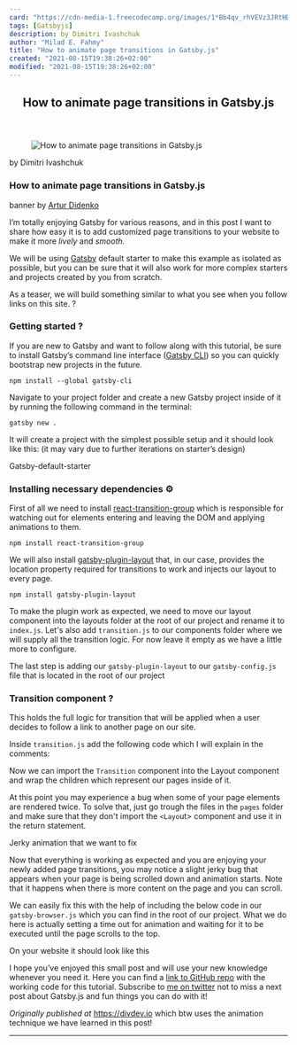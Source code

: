 ```yaml
---
card: "https://cdn-media-1.freecodecamp.org/images/1*Bb4qv_rhVEVz3JRtHD2zOg.png"
tags: [Gatsbyjs]
description: by Dimitri Ivashchuk
author: "Milad E. Fahmy"
title: "How to animate page transitions in Gatsby.js"
created: "2021-08-15T19:38:26+02:00"
modified: "2021-08-15T19:38:26+02:00"
---
```

<div class="site-wrapper">
<main id="site-main" class="site-main outer">
<div class="inner">
<article class="post-full post tag-gatsbyjs tag-javascript tag-animation tag-tech tag-programming ">
<header class="post-full-header">
<h1 class="post-full-title">How to animate page transitions in Gatsby.js</h1>
</header>
<figure class="post-full-image">
<picture>
<source media="(max-width: 700px)" sizes="1px" srcset="data:image/gif;base64,R0lGODlhAQABAIAAAAAAAP///yH5BAEAAAAALAAAAAABAAEAAAIBRAA7 1w">
<source media="(min-width: 701px)" sizes="(max-width: 800px) 400px,
(max-width: 1170px) 700px,
1400px" srcset="https://cdn-media-1.freecodecamp.org/images/1*Bb4qv_rhVEVz3JRtHD2zOg.png 300w,
https://cdn-media-1.freecodecamp.org/images/1*Bb4qv_rhVEVz3JRtHD2zOg.png 600w,
https://cdn-media-1.freecodecamp.org/images/1*Bb4qv_rhVEVz3JRtHD2zOg.png 1000w,
https://cdn-media-1.freecodecamp.org/images/1*Bb4qv_rhVEVz3JRtHD2zOg.png 2000w">
<img onerror="this.style.display='none'" src="https://cdn-media-1.freecodecamp.org/images/1*Bb4qv_rhVEVz3JRtHD2zOg.png" alt="How to animate page transitions in Gatsby.js">
</picture>
</figure>
<section class="post-full-content">
<div class="post-content medium-migrated-article">
<p>by Dimitri Ivashchuk</p>
<h1 id="how-to-animate-page-transitions-in-gatsby-js">How to animate page transitions in Gatsby.js</h1>
<figcaption>banner by <a href="undefined" rel="noopener" target="_blank" title="">Artur Didenko</a></figcaption>
</figure>
<p>I’m totally enjoying Gatsby for various reasons, and in this post I want to share how easy it is to add customized page transitions to your website to make it more <em>lively </em>and <em>smooth.</em></p>
<p>We will be using <a href="https://www.gatsbyjs.org/" rel="noopener">Gatsby</a> default starter to make this example as isolated as possible, but you can be sure that it will also work for more complex starters and projects created by you from scratch.</p>
<p>As a teaser, we will build something similar to what you see when you follow links on this site. ?</p>
<h3 id="getting-started-">Getting started ?️</h3>
<p>If you are new to Gatsby and want to follow along with this tutorial, be sure to install Gatsby’s command line interface (<a href="https://www.gatsbyjs.org/docs/" rel="noopener">Gatsby CLI</a>) so you can quickly bootstrap new projects in the future.</p>
<p><code>npm install --global gatsby-cli</code></p>
<p>Navigate to your project folder and create a new Gatsby project inside of it by running the following command in the terminal:</p>
<p><code>gatsby new .</code></p>
<p>It will create a project with the simplest possible setup and it should look like this: (it may vary due to further iterations on starter’s design)</p>
<figcaption>Gatsby-default-starter</figcaption>
</figure>
<h3 id="installing-necessary-dependencies-">Installing necessary dependencies ⚙️</h3>
<p>First of all we need to install <a href="https://github.com/reactjs/react-transition-group" rel="noopener">react-transition-group</a> which is responsible for watching out for elements entering and leaving the DOM and applying animations to them.</p>
<p><code>npm install react-transition-group</code></p>
<p>We will also install <a href="https://www.gatsbyjs.org/packages/gatsby-plugin-layout/" rel="noopener">gatsby-plugin-layout</a> that, in our case, provides the location property required for transitions to work and injects our layout to every page.</p>
<p><code>npm install gatsby-plugin-layout</code></p>
<p>To make the plugin work as expected, we need to move our layout component into the layouts folder at the root of our project and rename it to <code>index.js</code>. Let's also add <code>transition.js</code> to our components folder where we will supply all the transition logic. For now leave it empty as we have a little more to configure.</p>
<p>The last step is adding our <code>gatsby-plugin-layout</code> to our <code>gatsby-config.js</code> file that is located in the root of our project</p>
<h3 id="transition-component">Transition component ?</h3>
<p>This holds the full logic for transition that will be applied when a user decides to follow a link to another page on our site.</p>
<p>Inside <code>transition.js</code> add the following code which I will explain in the comments:</p>
<p>Now we can import the <code>Transition</code> component into the Layout component and wrap the children which represent our pages inside of it.</p>
<p>At this point you may experience a bug when some of your page elements are rendered twice. To solve that, just go trough the files in the <code>pages</code> folder and make sure that they don't import the <code>&lt;Layo</code>ut&gt; component and use it in the return statement.</p>
<figcaption>Jerky animation that we want to fix</figcaption>
</figure>
<p>Now that everything is working as expected and you are enjoying your newly added page transitions, you may notice a slight jerky bug that appears when your page is being scrolled down and animation starts. Note that it happens when there is more content on the page and you can scroll.</p>
<p>We can easily fix this with the help of including the below code in our <code>gatsby-browser.js</code> which you can find in the root of our project. What we do here is actually setting a time out for animation and waiting for it to be executed until the page scrolls to the top.</p>
<p>On your website it should look like this</p>
<p>I hope you’ve enjoyed this small post and will use your new knowledge whenever you need it. Here you can find a <a href="https://github.com/d-ivashchuk/animating-gatsby-pt" rel="noopener">link to GitHub repo</a> with the working code for this tutorial. Subscribe to <a href="https://twitter.com/DivDev_" rel="noopener">me on twitter</a> not to miss a next post about Gatsby.js and fun things you can do with it!</p>
<p><em>Originally published at </em><a href="https://divdev.io" rel="noopener">https://divdev.io</a> which btw uses the animation technique we have learned in this post!</p>
</div>
<hr>
</section>
</article>
</div>
</main>
</div>
<!-- Google Tag Manager (noscript) -->
<!-- End Google Tag Manager (noscript) -->
